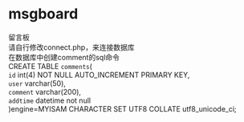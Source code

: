 # msgboard
留言板
<br>请自行修改connect.php，来连接数据库
<br>在数据库中创建comment的sql命令
<br>
CREATE TABLE `comments`(  
`id` int(4) NOT NULL AUTO_INCREMENT PRIMARY KEY,  
`user` varchar(50),  
`comment` varchar(200),  
`addtime` datetime not null  
)engine=MYISAM CHARACTER SET UTF8 COLLATE utf8_unicode_ci;  
